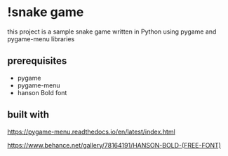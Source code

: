 # !snake game

this project is a sample snake game written in Python using pygame and pygame-menu libraries

## prerequisites

- pygame
- pygame-menu
- hanson Bold font

## built with

https://pygame-menu.readthedocs.io/en/latest/index.html

https://www.behance.net/gallery/78164191/HANSON-BOLD-(FREE-FONT)

